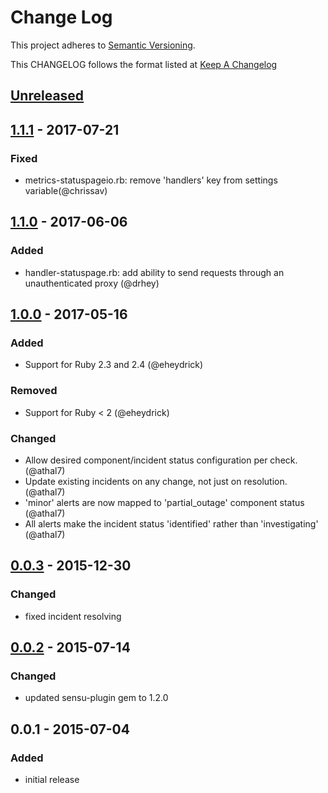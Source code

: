 # Change Log
This project adheres to [Semantic Versioning](http://semver.org/).

This CHANGELOG follows the format listed at [Keep A Changelog](http://keepachangelog.com/)

## [Unreleased]

## [1.1.1] - 2017-07-21
### Fixed
- metrics-statuspageio.rb: remove 'handlers' key from settings variable(@chrissav)

## [1.1.0] - 2017-06-06
### Added
- handler-statuspage.rb: add ability to send requests through an unauthenticated proxy (@drhey)

## [1.0.0] - 2017-05-16
### Added
- Support for Ruby 2.3 and 2.4 (@eheydrick)

### Removed
- Support for Ruby < 2 (@eheydrick)

### Changed
- Allow desired component/incident status configuration per check. (@athal7)
- Update existing incidents on any change, not just on resolution.  (@athal7)
- 'minor' alerts are now mapped to 'partial_outage' component status (@athal7)
- All alerts make the incident status 'identified' rather than 'investigating' (@athal7)

## [0.0.3] - 2015-12-30
### Changed
- fixed incident resolving

## [0.0.2] - 2015-07-14
### Changed
- updated sensu-plugin gem to 1.2.0

## 0.0.1 - 2015-07-04
### Added
- initial release

[Unreleased]: https://github.com/sensu-plugins/sensu-plugins-statuspage/compare/1.1.1...HEAD
[1.1.1]: https://github.com/sensu-plugins/sensu-plugins-statuspage/compare/1.1.0...1.1.1
[1.1.0]: https://github.com/sensu-plugins/sensu-plugins-statuspage/compare/1.0.0...1.1.0
[1.0.0]: https://github.com/sensu-plugins/sensu-plugins-statuspage/compare/0.0.3...1.0.0
[0.0.3]: https://github.com/sensu-plugins/sensu-plugins-statuspage/compare/0.0.2...0.0.3
[0.0.2]: https://github.com/sensu-plugins/sensu-plugins-statuspage/compare/0.0.1...0.0.2

